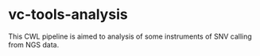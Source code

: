 # vc-tools-analysis
This CWL pipeline is aimed to analysis of some instruments of SNV calling from NGS data.
